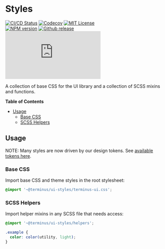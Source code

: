<h1>Styles</h1>

[![CI/CD Status][github-action-badge]][github-action-link] [![Codecov][codecov-badge]][codecov-project] [![MIT License][license-image]][license-url]  
[![NPM version][npm-version-image]][npm-package] [![Github release][gh-release-badge]][gh-releases] [![Library size][file-size-badge]][raw-distribution-css]

A collection of base CSS for the UI library and a collection of SCSS mixins and functions.

<!-- START doctoc generated TOC please keep comment here to allow auto update -->
<!-- DON'T EDIT THIS SECTION, INSTEAD RE-RUN doctoc TO UPDATE -->
**Table of Contents**

- [Usage](#usage)
  - [Base CSS](#base-css)
  - [SCSS Helpers](#scss-helpers)

<!-- END doctoc generated TOC please keep comment here to allow auto update -->

## Usage

NOTE: Many styles are now driven by our design tokens. See [available tokens here][tokens].

### Base CSS

Import base CSS and theme styles in the root stylesheet:

```scss
@import '~@terminus/ui-styles/terminus-ui.css';
```

### SCSS Helpers

Import helper mixins in any SCSS file that needs access:

```scss
@import '~@terminus/ui-styles/helpers';

.example {
  color: color(utility, light);
}
```


<!-- Links -->
[tokens]:               ../../design-tokens/
[license-url]:          https://github.com/GetTerminus/terminus-oss/blob/master/LICENSE
[license-image]:        http://img.shields.io/badge/license-MIT-blue.svg
[codecov-project]:      https://codecov.io/gh/GetTerminus/terminus-oss
[codecov-badge]:        https://codecov.io/gh/GetTerminus/terminus-oss/branch/master/graph/badge.svg
[npm-version-image]:    http://img.shields.io/npm/v/@terminus/ui-styles.svg
[npm-package]:          https://www.npmjs.com/package/@terminus/ui-styles
[gh-release-badge]:     https://img.shields.io/github/release/GetTerminus/terminus-oss.svg
[gh-releases]:          https://github.com/GetTerminus/terminus-ui/releases/
[github-action-badge]:  https://github.com/GetTerminus/terminus-oss/workflows/Release%20CI/badge.svg
[github-action-link]:   https://github.com/GetTerminus/terminus-oss/actions?query=workflow%3A%22CI+Release%22
[file-size-badge]:      http://img.badgesize.io/https://unpkg.com/@terminus/ui-styles/terminus-ui.css?compression=gzip
[raw-distribution-css]: https://unpkg.com/@terminus/ui-styles/terminus-ui.css

